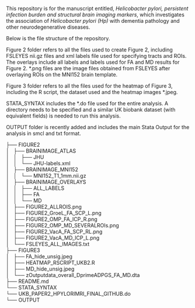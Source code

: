 This repository is for the manuscript entitled, *Helicobacter pylori, persistent infection burden and structural brain imaging markers*,  which investigates the association of *Helicobacter pylori (Hp)* with dementia pathology and other neurodegenerative diseases. 

Below is the file structure of the repository. 

Figure 2 folder refers to all the files used to create Figure 2, including FSLEYES nii.gz files and xml labels file used for specifying tracts and ROIs. The overlays include all labels and labels used for FA and MD results for Figure 2. *.png files are the image files obtained from FSLEYES after overlaying ROIs on the MNI152 brain template.

Figure 3 folder refers to all the files used for the heatmap of Figure 3, including the R script, the dataset used and the heatmap images *.jpeg. 

STATA_SYNTAX includes the *.do file used for the entire analysis. A directory needs to be specified and a similar UK biobank dataset (with equivalent fields) is needed to run this analysis. 

OUTPUT folder is recently added and includes the main Stata Output for the analysis in smcl and txt format. 

├── FIGURE2  
│   ├── BRAINIMAGE_ATLAS  
│   │   ├── JHU  
│   │   └── JHU-labels.xml  
│   ├── BRAINIMAGE_MNI152  
│   │   └── MNI152_T1_1mm.nii.gz  
│   ├── BRAINIMAGE_OVERLAYS  
│   │   ├── ALL_LABELS  
│   │   ├── FA  
│   │   └── MD  
│   ├── FIGURE2_ALLROIS.png  
│   ├── FIGURE2_GroeL_FA_SCP_L.png  
│   ├── FIGURE2_OMP_FA_ICP_R.png  
│   ├── FIGURE2_OMP_MD_SEVERALROIs.png  
│   ├── FIGURE2_VacA_FA_SCP_RL.png  
│   ├── FIGURE2_VacA_MD_ICP_L.png  
│   └── FSLEYES_ALL_IMAGES.txt  
├── FIGURE3  
│   ├── FA_hide_unsig.jpeg  
│   ├── HEATMAP_RSCRIPT_UKB2.R  
│   ├── MD_hide_unsig.jpeg  
│   └── zOutputdata_overall_DprimeADPGS_FA_MD.dta  
├── README.md  
└── STATA_SYNTAX  
    └── UKB_PAPER2_HPYLORIMRI_FINAL_GITHUB.do  
└── OUTPUT  
  




